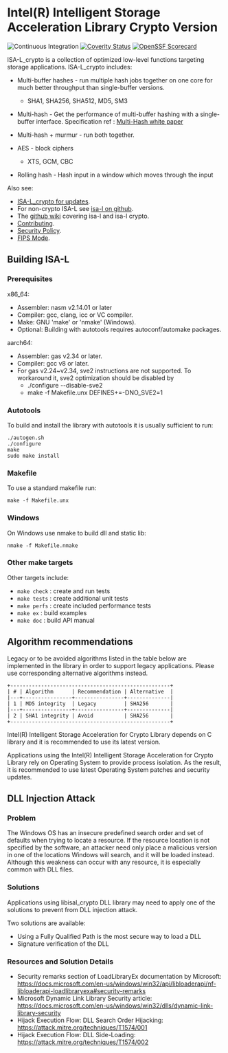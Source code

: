 Intel(R) Intelligent Storage Acceleration Library Crypto Version
================================================================

![Continuous Integration](https://github.com/intel/isa-l_crypto/actions/workflows/ci.yml/badge.svg)
[![Coverity Status](https://scan.coverity.com/projects/29481/badge.svg)](https://scan.coverity.com/projects/intel-isa-l-crypto)
[![OpenSSF Scorecard](https://api.securityscorecards.dev/projects/github.com/intel/isa-l_crypto/badge)](https://securityscorecards.dev/viewer/?uri=github.com/intel/isa-l_crypto)

ISA-L_crypto is a collection of optimized low-level functions targeting storage
applications.  ISA-L_crypto includes:

* Multi-buffer hashes - run multiple hash jobs together on one core for much
  better throughput than single-buffer versions.
  - SHA1, SHA256, SHA512, MD5, SM3

* Multi-hash - Get the performance of multi-buffer hashing with a single-buffer
  interface. Specification ref : [Multi-Hash white paper](https://raw.githubusercontent.com/wiki/intel/isa-l_crypto/pdf/multi-hash-paper.pdf)

* Multi-hash + murmur - run both together.

* AES - block ciphers
  - XTS, GCM, CBC

* Rolling hash - Hash input in a window which moves through the input

Also see:
* [ISA-L_crypto for updates](https://github.com/intel/isa-l_crypto).
* For non-crypto ISA-L see [isa-l on github](https://github.com/intel/isa-l).
* The [github wiki](https://github.com/intel/isa-l/wiki) covering isa-l and
  isa-l crypto.
* [Contributing](CONTRIBUTING.md).
* [Security Policy](SECURITY.md).
* [FIPS Mode](FIPS.md).

Building ISA-L
--------------

### Prerequisites

x86_64:
* Assembler: nasm v2.14.01 or later
* Compiler: gcc, clang, icc or VC compiler.
* Make: GNU 'make' or 'nmake' (Windows).
* Optional: Building with autotools requires autoconf/automake packages.

aarch64:
* Assembler: gas v2.34 or later.
* Compiler: gcc v8 or later.
* For gas v2.24~v2.34, sve2 instructions are not supported. To workaround it, sve2 optimization should be disabled by
    * ./configure --disable-sve2
    * make -f Makefile.unx DEFINES+=-DNO_SVE2=1

### Autotools
To build and install the library with autotools it is usually sufficient to run:

    ./autogen.sh
    ./configure
    make
    sudo make install

### Makefile
To use a standard makefile run:

    make -f Makefile.unx

### Windows
On Windows use nmake to build dll and static lib:

    nmake -f Makefile.nmake

### Other make targets
Other targets include:
* `make check` : create and run tests
* `make tests` : create additional unit tests
* `make perfs` : create included performance tests
* `make ex`    : build examples
* `make doc`   : build API manual

Algorithm recommendations
-------------------------

Legacy or to be avoided algorithms listed in the table below are implemented
in the library in order to support legacy applications. Please use corresponding
alternative algorithms instead.
```
+----------------------------------------------------+
| # | Algorithm      | Recommendation | Alternative  |
|---+----------------+----------------+--------------|
| 1 | MD5 integrity  | Legacy         | SHA256       |
|---+----------------+----------------+--------------|
| 2 | SHA1 integrity | Avoid          | SHA256       |
+----------------------------------------------------+
```
Intel(R) Intelligent Storage Acceleration for Crypto Library depends on C library and
it is recommended to use its latest version.

Applications using the Intel(R) Intelligent Storage Acceleration for Crypto Library rely on
Operating System to provide process isolation.
As the result, it is recommended to use latest Operating System patches and
security updates.

DLL Injection Attack
--------------------

### Problem

The Windows OS has an insecure predefined search order and set of defaults when trying to locate a resource. If the resource location is not specified by the software, an attacker need only place a malicious version in one of the locations Windows will search, and it will be loaded instead. Although this weakness can occur with any resource, it is especially common with DLL files.

### Solutions

Applications using libisal_crypto DLL library may need to apply one of the solutions to prevent from DLL injection attack.

Two solutions are available:
- Using a Fully Qualified Path is the most secure way to load a DLL
- Signature verification of the DLL

### Resources and Solution Details

- Security remarks section of LoadLibraryEx documentation by Microsoft: <https://docs.microsoft.com/en-us/windows/win32/api/libloaderapi/nf-libloaderapi-loadlibraryexa#security-remarks>
- Microsoft Dynamic Link Library Security article: <https://docs.microsoft.com/en-us/windows/win32/dlls/dynamic-link-library-security>
- Hijack Execution Flow: DLL Search Order Hijacking: <https://attack.mitre.org/techniques/T1574/001>
- Hijack Execution Flow: DLL Side-Loading: <https://attack.mitre.org/techniques/T1574/002>
